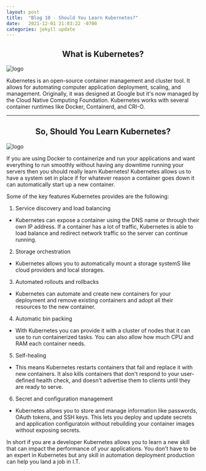 ```yaml
---
layout: post
title:  "Blog 10 - Should You Learn Kubernetes?"
date:   2021-12-01 21:03:22 -0700
categories: jekyll update
---
```


## <center>What is Kubernetes?</center>
![logo](https://dz2cdn1.dzone.com/storage/temp/13646055-kubernetes-new.png)

Kubernetes is an open-source container management and cluster tool. It allows for automating computer application deployment, scaling, and management. Originally, it was designed at Google but it's now managed by the Cloud Native Computing Foundation. Kubernetes works with several container runtimes like Docker, Containerd, and CRI-O. 

---

## <center>So, Should You Learn Kubernetes?</center>
![logo](https://www.incredibuild.com/wp-content/uploads/2021/05/Docker-vs-Kubernetes_980x533_5.jpg) 

If you are using Docker to containerize and run your applications and want everything to run smoothly without having any downtime running your servers then you should really learn Kubernetes! Kubernetes allows us to have a system set in place if for whatever reason a container goes down it can automatically start up a new container. 

Some of the key features Kubernetes provides are the following: 

1. Service discovery and load balancing 
- Kubernetes can expose a container using the DNS name or through their own IP address. If a container has a lot of traffic, Kubernetes is able to load balance and redirect network traffic so the server can continue running. 
2. Storage orchestration
- Kubernetes allows you to automatically mount a storage systemS like cloud providers and local storages.
3. Automated rollouts and rollbacks
- Kubernetes can automate and create new containers for your deployment and remove existing containers and adopt all their resources to the new container. 
4. Automatic bin packing 
- With Kubernetes you can provide it with a cluster of nodes that it can use to run containerized tasks. You can also allow how much CPU and RAM each container needs. 
5. Self-healing
- This means Kubernetes restarts containers that fail and replace it with new containers. It also kills containers that don't respond to your user-defined health check, and doesn't advertise them to clients until they are ready to serve. 
6. Secret and configuration management 
 - Kubernetes allows you to store and manage information like passwords, OAuth tokens, and SSH keys. This lets you deploy and update secrets and application configuratoin without rebuilding your container images without exposing secrets.

In short if you are a developer Kubernetes allows you to learn a new skill that can impact the performance of your applications. You don't have to be an expert in Kubernetes but any skill in automation deployment production can help you land a job in I.T.